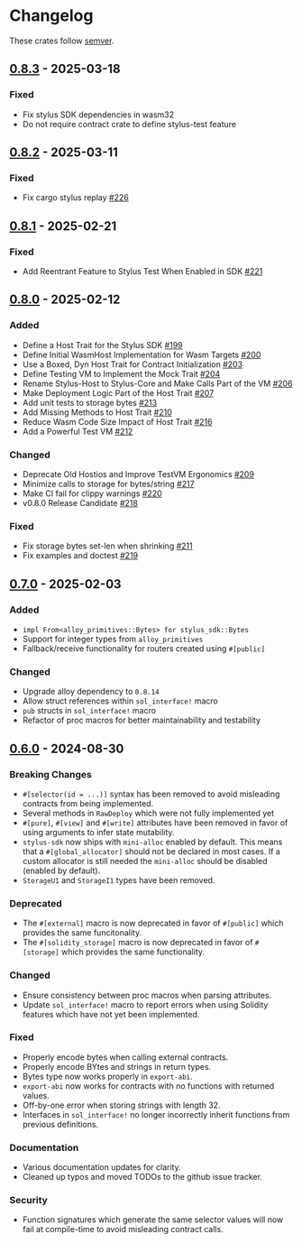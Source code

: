 # Changelog

These crates follow [semver](https://semver.org).

## [0.8.3](https://github.com/OffchainLabs/stylus-sdk-rs/releases/tag/v0.8.3) - 2025-03-18

### Fixed

- Fix stylus SDK dependencies in wasm32
- Do not require contract crate to define stylus-test feature

## [0.8.2](https://github.com/OffchainLabs/stylus-sdk-rs/releases/tag/v0.8.2) - 2025-03-11

### Fixed

- Fix cargo stylus replay [#226](https://github.com/OffchainLabs/stylus-sdk-rs/pull/226)

## [0.8.1](https://github.com/OffchainLabs/stylus-sdk-rs/releases/tag/v0.8.1) - 2025-02-21

### Fixed

- Add Reentrant Feature to Stylus Test When Enabled in SDK [#221](https://github.com/OffchainLabs/stylus-sdk-rs/pull/221)

## [0.8.0](https://github.com/OffchainLabs/stylus-sdk-rs/releases/tag/v0.8.0) - 2025-02-12

### Added

- Define a Host Trait for the Stylus SDK [#199](https://github.com/OffchainLabs/stylus-sdk-rs/pull/199)
- Define Initial WasmHost Implementation for Wasm Targets [#200](https://github.com/OffchainLabs/stylus-sdk-rs/pull/200)
- Use a Boxed, Dyn Host Trait for Contract Initialization [#203](https://github.com/OffchainLabs/stylus-sdk-rs/pull/203)
- Define Testing VM to Implement the Mock Trait [#204](https://github.com/OffchainLabs/stylus-sdk-rs/pull/204)
- Rename Stylus-Host to Stylus-Core and Make Calls Part of the VM [#206](https://github.com/OffchainLabs/stylus-sdk-rs/pull/206)
- Make Deployment Logic Part of the Host Trait [#207](https://github.com/OffchainLabs/stylus-sdk-rs/pull/207)
- Add unit tests to storage bytes [#213](https://github.com/OffchainLabs/stylus-sdk-rs/pull/213)
- Add Missing Methods to Host Trait [#210](https://github.com/OffchainLabs/stylus-sdk-rs/pull/210)
- Reduce Wasm Code Size Impact of Host Trait [#216](https://github.com/OffchainLabs/stylus-sdk-rs/pull/216)
- Add a Powerful Test VM [#212](https://github.com/OffchainLabs/stylus-sdk-rs/pull/212)

### Changed

- Deprecate Old Hostios and Improve TestVM Ergonomics [#209](https://github.com/OffchainLabs/stylus-sdk-rs/pull/209)
- Minimize calls to storage for bytes/string [#217](https://github.com/OffchainLabs/stylus-sdk-rs/pull/217)
- Make CI fail for clippy warnings [#220](https://github.com/OffchainLabs/stylus-sdk-rs/pull/220)
- v0.8.0 Release Candidate [#218](https://github.com/OffchainLabs/stylus-sdk-rs/pull/218)

### Fixed

- Fix storage bytes set-len when shrinking [#211](https://github.com/OffchainLabs/stylus-sdk-rs/pull/211)
- Fix examples and doctest [#219](https://github.com/OffchainLabs/stylus-sdk-rs/pull/219)

## [0.7.0](https://github.com/OffchainLabs/stylus-sdk-rs/releases/tag/v0.7.0) - 2025-02-03

### Added

- `impl From<alloy_primitives::Bytes> for stylus_sdk::Bytes`
- Support for integer types from `alloy_primitives`
- Fallback/receive functionality for routers created using `#[public]`

### Changed

- Upgrade alloy dependency to `0.8.14`
- Allow struct references within `sol_interface!` macro
- `pub` structs in `sol_interface!` macro
- Refactor of proc macros for better maintainability and testability


## [0.6.0](https://github.com/OffchainLabs/stylus-sdk-rs/releases/tag/v0.6.0) - 2024-08-30

### Breaking Changes

- `#[selector(id = ...)]` syntax has been removed to avoid misleading contracts
  from being implemented.
- Several methods in `RawDeploy` which were not fully implemented yet
- `#[pure]`, `#[view]` and `#[write]` attributes have been removed in favor of
  using arguments to infer state mutability.
- `stylus-sdk` now ships with `mini-alloc` enabled by default. This means that
  a `#[global_allocator]` should not be declared in most cases. If a custom
  allocator is still needed the `mini-alloc` should be disabled (enabled by
  default).
- `StorageU1` and `StorageI1` types have been removed.

### Deprecated

- The `#[external]` macro is now deprecated in favor of `#[public]` which
  provides the same funcitonality.
- The `#[solidity_storage]` macro is now deprecated in favor of `#[storage]`
  which provides the same functionality.

### Changed

- Ensure consistency between proc macros when parsing attributes.
- Update `sol_interface!` macro to report errors when using Solidity features
  which have not yet been implemented.

### Fixed

- Properly encode bytes when calling external contracts.
- Properly encode BYtes and strings in return types.
- Bytes type now works properly in `export-abi`.
- `export-abi` now works for contracts with no functions with returned values.
- Off-by-one error when storing strings with length 32.
- Interfaces in `sol_interface!` no longer incorrectly inherit functions from
  previous definitions.

### Documentation

- Various documentation updates for clarity.
- Cleaned up typos and moved TODOs to the github issue tracker.

### Security

- Function signatures which generate the same selector values will now fail
  at compile-time to avoid misleading contract calls.

<!-- Auto-update: 2025-10-03T15:07:47.976245 -->
